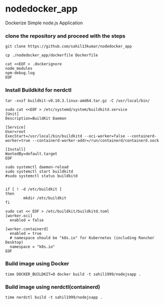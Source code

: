# nodedocker_app
Dockerize Simple node.js Application
### clone the repository and proceed with the steps 
```
git clone https://github.com/sahil13kumar/nodedocker_app

cp ./nodedocker_app/dockerfile Dockerfile

cat <<EOF > .dockerignore
node_modules
npm-debug.log
EOF
```


### Install Buildkitd for nerdctl 
```
tar -xvzf buildkit-v0.10.3.linux-amd64.tar.gz -C /usr/local/bin/

sudo cat <<EOF > /etc/systemd/system/buildkitd.service
[Unit]
Description=BuildKit Daemon

[Service]
User=root
ExecStart=/usr/local/bin/buildkitd --oci-worker=false --containerd-worker=true --containerd-worker-addr=/run/containerd/containerd.sock

[Install]
WantedBy=default.target
EOF

sudo systemctl daemon-reload
sudo systemctl start buildkitd
#sudo systemctl status buildkitd


if [ ! -d /etc/buildkit ]
then
        mkdir /etc/buildkit
fi

sudo cat << EOF > /etc/buildkit/buildkitd.toml
[worker.oci]
  enabled = false

[worker.containerd]
  enabled = true
  # namespace should be "k8s.io" for Kubernetes (including Rancher Desktop)
  namespace = "k8s.io"
EOF

```


### Build image using Docker 
```
time DOCKER_BUILDKIT=0 docker build -t sahil1999/nodejsapp .
```

### Build image using nerdctl(containerd)
```
time nerdctl build -t sahil1999/nodejsapp .
```
